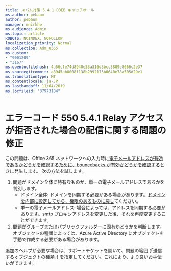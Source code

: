 ```yaml
---
title: スパム対策 5.4.1 DBEB キャッチオール
ms.author: pebaum
author: pebaum
manager: mnirkhe
ms.audience: Admin
ms.topic: article
ROBOTS: NOINDEX, NOFOLLOW
localization_priority: Normal
ms.collection: Adm_O365
ms.custom:
- "9001209"
- "3167"
ms.openlocfilehash: 4a56cfe74d8940e53a316d3bcc3809e8666c2e37
ms.sourcegitcommit: a8945ab0008f138b2992175b0640e78a505d29e1
ms.translationtype: MT
ms.contentlocale: ja-JP
ms.lasthandoff: 11/04/2019
ms.locfileid: "37973184"
---
```

# <a name="fix-delivery-issues-for-error-code-550-541-relay-access-denied"></a>エラーコード 550 5.4.1 Relay アクセスが拒否された場合の配信に関する問題の修正

この問題は、Office 365 ネットワークへの入力時に[電子メールアドレスが有効であるかどうかを確認するために、bouncebacks が有効かどうかを確認する](https://docs.microsoft.com/exchange/mail-flow-best-practices/use-directory-based-edge-blocking)ときに発生します。 次の方法を試します。

1. 問題がドメイン全体に特有なものか、単一の電子メールアドレスであるかを判別します。
    - ドメイン全体: ドメインを同期する必要がある場合があります。[ドメインを内部に設定してから、権限のあるものに戻し](https://docs.microsoft.com/exchange/mail-flow-best-practices/manage-accepted-domains/manage-accepted-domains)てください。
     - 単一の電子メールアドレス: 場合によっては、アドレスを同期する必要があります。smtp プロキシアドレスを変更した後、それを再度変更することができます。
2. 問題がグループまたはパブリックフォルダーに固有かどうかを判断します。 オブジェクトの種類によっては、Azure Active Directory にオブジェクトを手動で作成する必要がある場合があります。

追加のヘルプが必要な場合は、サポートチケットを開いて、問題の範囲 (「送信するオブジェクトの種類」) を指定してください。これにより、より良いお手伝いができます。